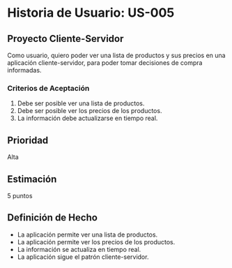 # Historia de Usuario: US-005
 
## Proyecto Cliente-Servidor
 
Como usuario, quiero poder ver una lista de productos y sus precios en una aplicación cliente-servidor, para poder tomar decisiones de compra informadas.
 
### Criterios de Aceptación
 
1. Debe ser posible ver una lista de productos.
2. Debe ser posible ver los precios de los productos.
3. La información debe actualizarse en tiempo real.
 
## Prioridad
 
Alta
 
## Estimación
 
5 puntos
 
## Definición de Hecho
 
- La aplicación permite ver una lista de productos.
- La aplicación permite ver los precios de los productos.
- La información se actualiza en tiempo real.
- La aplicación sigue el patrón cliente-servidor.

